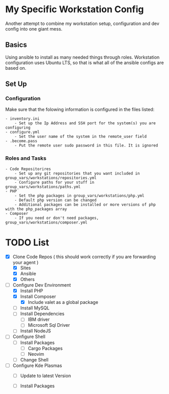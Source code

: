 # My Specific Workstation Config

Another attempt to combine my workstation setup, configuration and dev config into one giant mess.

## Basics

Using ansible to install as many needed things through roles. Workstation configuration uses Ubuntu LTS, so that is what
all of the ansible configs are based on.

## Set Up

### Configuration

Make sure that the folowing information is configured in the files listed:

    - inventory.ini
        - Set up the Ip Address and SSH port for the system(s) you are configuring
    - configure.yml
        - Set the user name of the system in the remote_user field
    - .become.pass
        - Put the remote user sudo password in this file. It is ignored

### Roles and Tasks
    - Code Repositorires
        - Set up any git repositories that you want included in group_vars/workstations/repositories.yml
        - Configure paths for your stuff in group_vars/workstations/paths.yml
    - PHP
        - Set the php packages in group_vars/workstations/php.yml
        - Default php version can be changed
        - Additional packages can be installed or more versions of php with the php_packages array
    - Composer
        - If you need or don't need packages, group_vars/workstations/composer.yml

# TODO List
  - [x] Clone Code Repos ( this should work correctly if you are forwarding your agent )
    - [x] Sites
    - [x] Ansible
    - [x] Others
  - [ ] Configure Dev Environment
    - [x] Install PHP
    - [x] Install Composer
      - [x] Include valet as a global package
    - [ ] Install MySQL
    - [ ] Install Dependencies
      - [ ] IBM driver
      - [ ] Microsoft Sql Driver
    - [ ] Install NodeJS
  - [ ] Configure Shell
    - [ ] Install Packages
        - [ ] Cargo Packages
        - [ ] Neovim
    - [ ] Change Shell
  - [ ] Configure Kde Plasmas
    - [ ] Update to latest Version
    - [ ] Install Packages

